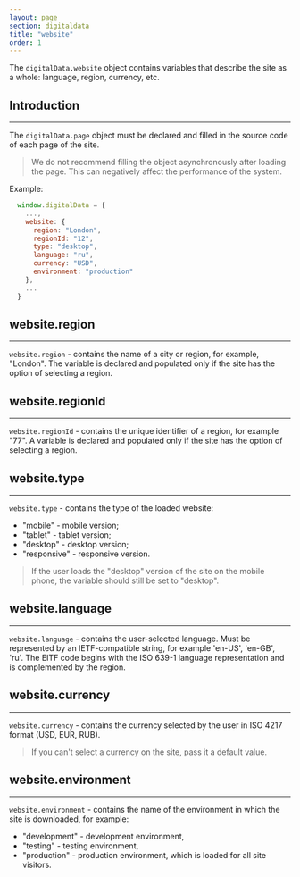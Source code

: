 ```yaml
---
layout: page
section: digitaldata
title: "website"
order: 1
---
```


The `digitalData.website` object contains variables that describe the site as a whole: language, region, currency, etc.

## Introduction
------
The `digitalData.page` object must be declared and filled in the source code of each page of the site.

> We do not recommend filling the object asynchronously after loading the page. This can negatively affect the performance of the system.

Example:
```javascript
  window.digitalData = {
    ...,
    website: {
      region: "London",
      regionId: "12",
      type: "desktop",
      language: "ru",
      currency: "USD",
      environment: "production"
    },
    ...
  }
```

## website.region
------
`website.region` - contains the name of a city or region, for example, "London". The variable is declared and populated only if the site has the option of selecting a region.

## website.regionId
------
`website.regionId` - contains the unique identifier of a region, for example "77". A variable is declared and populated only if the site has the option of selecting a region.

## website.type
------
`website.type` - contains the type of the loaded website:
 - "mobile" - mobile version;
 - "tablet" - tablet version;
 - "desktop" - desktop version;
 - "responsive" - responsive version.

>If the user loads the "desktop" version of the site on the mobile phone, the variable should still be set to "desktop".

## website.language
------
`website.language` - contains the user-selected language. Must be represented by an IETF-compatible string, for example 'en-US', 'en-GB', 'ru'. The EITF code begins with the ISO 639-1 language representation and is complemented by the region.

## website.currency
------
`website.currency` - contains the currency selected by the user in ISO 4217 format (USD, EUR, RUB).
>If you can't select a currency on the site, pass it a default value.

## website.environment
------
`website.environment` - contains the name of the environment in which the site is downloaded, for example:
 - "development" - development environment,
 - "testing" - testing environment,
 - "production" - production environment, which is loaded for all site visitors.
